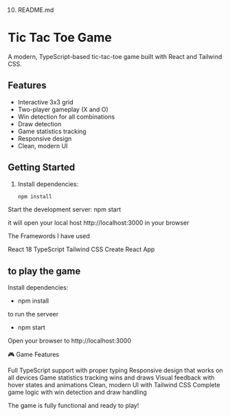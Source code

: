 10. README.md
# Tic Tac Toe Game

A modern, TypeScript-based tic-tac-toe game built with React and Tailwind CSS.

## Features

- Interactive 3x3 grid
- Two-player gameplay (X and O)
- Win detection for all combinations
- Draw detection
- Game statistics tracking
- Responsive design
- Clean, modern UI

## Getting Started

1. Install dependencies:
   ```bash
   npm install

Start the development server:
npm start

it will open your local host  http://localhost:3000 in your browser

The Framewords I have used

React 18
TypeScript
Tailwind CSS
Create React App

## to play the game 

Install dependencies:
- npm install

to run the serveer 
- npm start

Open your browser to http://localhost:3000

🎮 Game Features

Full TypeScript support with proper typing
Responsive design that works on all devices
Game statistics tracking wins and draws
Visual feedback with hover states and animations
Clean, modern UI with Tailwind CSS
Complete game logic with win detection and draw handling

The game is fully functional and ready to play!